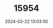 ---
title: "15954"
category: "Panthera pardus"
draft: false
date: 2024-02-22 13:03:50
languages:
  Arabic: ["Al nimr"]
  French: ["Léopard", "Panthère"]
  Spanish; Castilian: ["Leopardo", "Pantera"]
  English: ["Leopard"]
---